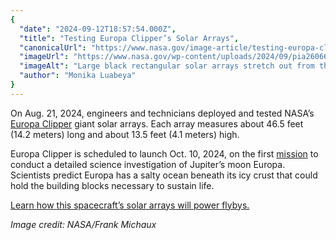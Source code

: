 ```yaml
---
{
  "date": "2024-09-12T18:57:54.000Z",
  "title": "Testing Europa Clipper’s Solar Arrays",
  "canonicalUrl": "https://www.nasa.gov/image-article/testing-europa-clippers-solar-arrays/",
  "imageUrl": "https://www.nasa.gov/wp-content/uploads/2024/09/pia26066orig.jpg",
  "imageAlt": "Large black rectangular solar arrays stretch out from the foreground to the back.",
  "author": "Monika Luabeya"
}
---
```


On Aug. 21, 2024, engineers and technicians deployed and tested NASA’s [Europa Clipper](https://science.nasa.gov/mission/europa-clipper/) giant solar arrays. Each array measures about 46.5 feet (14.2 meters) long and about 13.5 feet (4.1 meters) high.

Europa Clipper is scheduled to launch Oct. 10, 2024, on the first [mission](https://europa.nasa.gov/mission/about/) to conduct a detailed science investigation of Jupiter’s moon Europa. Scientists predict Europa has a salty ocean beneath its icy crust that could hold the building blocks necessary to sustain life.

[Learn how this spacecraft’s solar arrays will power flybys.](https://www.nasa.gov/missions/europa-clipper/nasas-europa-clipper-gets-set-of-super-size-solar-arrays/)

_Image credit: NASA/Frank Michaux_
